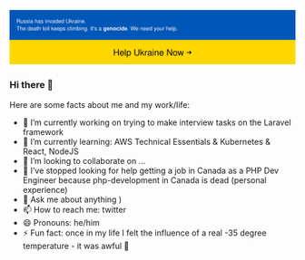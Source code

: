 [![Stand With Ukraine](https://raw.githubusercontent.com/vshymanskyy/StandWithUkraine/main/banner2-direct.svg)](https://stand-with-ukraine.pp.ua)

### Hi there 👋

Here are some facts about me and my work/life:

- 🔭 I’m currently working on trying to make interview tasks on the Laravel framework
- 🌱 I’m currently learning: AWS Technical Essentials & Kubernetes & React, NodeJS
- 👯 I’m looking to collaborate on ...
- 🤔 I’ve stopped looking for help getting a job in Canada as a PHP Dev Engineer because php-development in Canada is dead (personal experience)
- 💬 Ask me about anything )
- 📫 How to reach me: twitter
- 😄 Pronouns: he/him
- ⚡ Fun fact: once in my life I felt the influence of a real -35 degree temperature - it was awful 🥶

